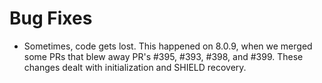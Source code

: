# Bug Fixes

- Sometimes, code gets lost.  This happened on 8.0.9, when we
  merged some PRs that blew away PR's #395, #393, #398, and #399.
  These changes dealt with initialization and SHIELD recovery.
